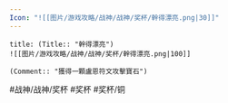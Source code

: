 ```yaml
---
Icon: "![[图片/游戏攻略/战神/战神/奖杯/幹得漂亮.png|30]]"
---
```

```ad-common-bronze-trophy
title: (Title:: "幹得漂亮")
![[图片/游戏攻略/战神/战神/奖杯/幹得漂亮.png|100]]

(Comment:: "獲得一顆盧恩符文攻擊寶石")
```

#战神/战神/奖杯 #奖杯 #奖杯/铜

